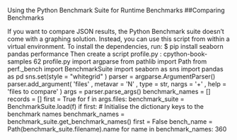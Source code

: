 Using the Python Benchmark Suite for Runtime Benchmarks 
##Comparing Benchmarks 

 If you want to compare JSON results, the Python Benchmark suite doesn’t come with a graphing solution. Instead, you can use this script from within a virtual environment. To install the dependencies, run: $ pip install seaborn pandas performance Then create a script  profile.py : cpython-book-samples 62 profile.py import  argparse from  pathlib  import  Path from  perf._bench  import  BenchmarkSuite import  seaborn  as  sns import  pandas  as  pd sns.set(style = "whitegrid" ) parser  =  argparse.ArgumentParser() parser.add_argument( 'files' , metavar = 'N' , type = str, nargs = '+' , help = 'files to compare' ) args  =  parser.parse_args() benchmark_names  =  [] records  =  [] first  =  True for  f  in  args.files: benchmark_suite  =  BenchmarkSuite.load(f) if  first: # Initialise the dictionary keys to the benchmark names benchmark_names  =  benchmark_suite.get_benchmark_names() first  =  False bench_name  =  Path(benchmark_suite.filename).name for  name  in  benchmark_names: 360